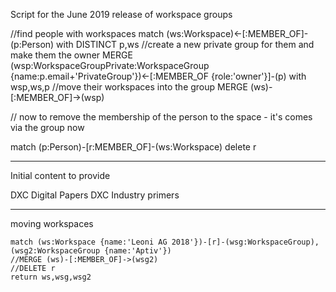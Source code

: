 Script for the June 2019 release of workspace groups


//find people with workspaces
match (ws:Workspace)<-[:MEMBER_OF]-(p:Person) 
with DISTINCT p,ws
//create a new private group for them and make them the owner
MERGE (wsp:WorkspaceGroupPrivate:WorkspaceGroup {name:p.email+'PrivateGroup'})<-[:MEMBER_OF {role:'owner'}]-(p)
with wsp,ws,p
//move their workspaces into the group
MERGE (ws)-[:MEMBER_OF]->(wsp)


// now to remove the membership of the person to the space - it's comes via the group now

match (p:Person)-[r:MEMBER_OF]-(ws:Workspace)
delete r



---  

Initial content to provide 

DXC Digital Papers
DXC Industry primers



---

moving workspaces


~~~
match (ws:Workspace {name:'Leoni AG 2018'})-[r]-(wsg:WorkspaceGroup),
(wsg2:WorkspaceGroup {name:'Aptiv'})
//MERGE (ws)-[:MEMBER_OF]->(wsg2)
//DELETE r
return ws,wsg,wsg2
~~~

